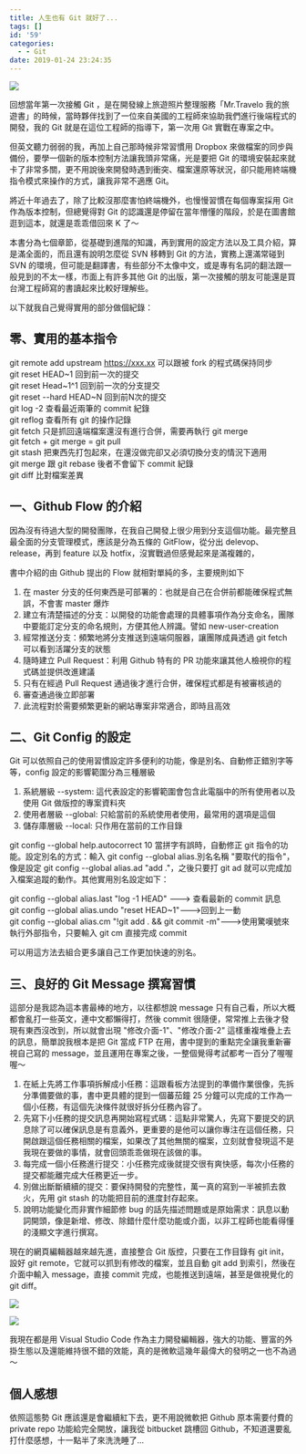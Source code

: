 ```yaml
---
title: 人生也有 Git 就好了...
tags: []
id: '59'
categories:
  - - Git
date: 2019-01-24 23:24:35
---
```


![](https://oberonlai.blog/wp-content/uploads/2019/01/img_7899.jpg)

回想當年第一次接觸 Git ，是在開發線上旅遊照片整理服務「Mr.Travelo 我的旅遊書」的時候，當時夥伴找到了一位來自美國的工程師來協助我們進行後端程式的開發，我的 Git 就是在這位工程師的指導下，第一次用 Git 實戰在專案之中。

但英文聽力弱弱的我，再加上自己那時候非常習慣用 Dropbox 來做檔案的同步與備份，要學一個新的版本控制方法讓我頭非常痛，光是要把 Git 的環境安裝起來就卡了非常多關，更不用說後來開發時遇到衝突、檔案還原等狀況，卻只能用終端機指令模式來操作的方式，讓我非常不適應 Git。

將近十年過去了，除了比較沒那麼害怕終端機外，也慢慢習慣在每個專案採用 Git 作為版本控制，但總覺得對 Git 的認識還是停留在當年懵懂的階段，於是在圖書館逛到這本，就還是乖乖借回來 K 了～

本書分為七個章節，從基礎到進階的知識，再到實用的設定方法以及工具介紹，算是滿全面的，而且還有說明怎麼從 SVN 移轉到 Git 的方法，實務上還滿常碰到 SVN 的環境，但可能是翻譯書，有些部分不太像中文，或是專有名詞的翻法跟一般見到的不太一樣，市面上有許多其他 Git 的出版，第一次接觸的朋友可能還是買台灣工程師寫的書讀起來比較好理解些。

以下就我自己覺得實用的部分做個紀錄：

## 零、實用的基本指令

git remote add upstream https://xxx.xx 可以跟被 fork 的程式碼保持同步  
git reset HEAD~1 回到前一次的提交  
git reset Head~1^1 回到前一次的分支提交  
git reset --hard HEAD~N 回到前N次的提交  
git log -2 查看最近兩筆的 commit 紀錄  
git reflog 查看所有 git 的操作記錄  
git fetch 只是抓回遠端檔案還沒有進行合併，需要再執行 git merge  
git fetch + git merge = git pull  
git stash 把東西先打包起來，在還沒做完卻又必須切換分支的情況下適用  
git merge 跟 git rebase 後者不會留下 commit 紀錄  
git diff 比對檔案差異

## 一、Github Flow 的介紹

因為沒有待過大型的開發團隊，在我自己開發上很少用到分支這個功能。最完整且最全面的分支管理模式，應該是分為五條的 GitFlow，從分出 delevop、release，再到 feature 以及 hotfix，沒實戰過但感覺起來是滿複雜的，

書中介紹的由 Github 提出的 Flow 就相對單純的多，主要規則如下

1.  在 master 分支的任何東西是可部署的：也就是自己在合併前都能確保程式無誤，不會害 master 爆炸
2.  建立有清楚描述的分支：以開發的功能會處理的具體事項作為分支命名，團隊中要能訂定分支的命名規則，方便其他人辨識。譬如 new-user-creation
3.  經常推送分支：頻繁地將分支推送到遠端伺服器，讓團隊成員透過 git fetch 可以看到活躍分支的狀態
4.  隨時建立 Pull Request：利用 Github 特有的 PR 功能來讓其他人檢視你的程式碼並提供改進建議
5.  只有在經過 Pull Request 通過後才進行合併，確保程式都是有被審核過的
6.  審查通過後立即部署
7.  此流程對於需要頻繁更新的網站專案非常適合，即時且高效

## 二、Git Config 的設定

Git 可以依照自己的使用習慣設定許多便利的功能，像是別名、自動修正錯別字等等，config 設定的影響範圍分為三種層級

1.  系統層級 --system: 這代表設定的影響範圍會包含此電腦中的所有使用者以及使用 Git 做版控的專案資料夾
2.  使用者層級 --global: 只給當前的系統使用者使用，最常用的選項是這個
3.  儲存庫層級 --local: 只作用在當前的工作目錄

git config --global help.autocorrect 10 當拼字有誤時，自動修正 git 指令的功能。設定別名的方式：輸入 git config --global alias.別名名稱 "要取代的指令"，像是設定 git config --global alias.ad "add ."，之後只要打 git ad 就可以完成加入檔案追蹤的動作。其他實用別名設定如下：

git config --global alias.last "log -1 HEAD" ---> 查看最新的 commit 訊息  
git config --global alias.undo "reset HEAD~1"--->回到上一動  
git config --global alias.cm "!git add . && git commit -m"--->使用驚嘆號來執行外部指令，只要輸入 git cm 直接完成 commit

可以用這方法去組合更多讓自己工作更加快速的別名。

## 三、良好的 Git Message 撰寫習慣

這部分是我認為這本書最棒的地方，以往都想說 message 只有自己看，所以大概都會亂打一些英文，連中文都懶得打，然後 commit 很隨便，常常推上去後才發現有東西沒改到，所以就會出現 "修改介面-1"、"修改介面-2" 這樣重複堆疊上去的訊息，簡單說我根本是把 Git 當成 FTP 在用，書中提到的重點完全讓我重新審視自己寫的 message，並且運用在專案之後，一整個覺得考試都考一百分了喔喔喔～

1.  在紙上先將工作事項拆解成小任務：這跟看板方法提到的準備作業很像，先拆分準備要做的事，書中更具體的提到一個蕃茄鐘 25 分鐘可以完成的工作為一個小任務，有這個先決條件就很好拆分任務內容了。
2.  先寫下小任務的提交訊息再開始寫程式碼：這點非常驚人，先寫下要提交的訊息除了可以確保訊息是有意義外，更重要的是他可以讓你專注在這個任務，只開啟跟這個任務相關的檔案，如果改了其他無關的檔案，立刻就會發現這不是我現在要做的事情，就會回頭乖乖做現在該做的事。
3.  每完成一個小任務進行提交：小任務完成後就提交很有爽快感，每次小任務的提交都能離完成大任務更近一步。
4.  別做出斷斷續續的提交：要保持開發的完整性，萬一真的寫到一半被抓去救火，先用 git stash 的功能把目前的進度封存起來。
5.  說明功能變化而非實作細節修 bug 的話先描述問題或是原始需求：訊息以動詞開頭，像是新增、修改、除錯什麼什麼功能或介面，以非工程師也能看得懂的淺顯文字進行撰寫。

現在的網頁編輯器越來越先進，直接整合 Git 版控，只要在工作目錄有 git init，設好 git remote，它就可以抓到有修改的檔案，並且自動 git add 到索引，然後在介面中輸入 message，直接 commit 完成，也能推送到遠端，甚至是做視覺化的 git diff。

![](https://oberonlai.blog/wp-content/uploads/2019/01/螢幕快照-2019-01-24-下午11.14.49.jpg)

![](https://oberonlai.blog/wp-content/uploads/2019/01/螢幕快照-2019-01-24-下午11.11.19.jpg)

我現在都是用 Visual Studio Code 作為主力開發編輯器，強大的功能、豐富的外掛生態以及還能維持很不錯的效能，真的是微軟這幾年最偉大的發明之一也不為過～

## 個人感想

依照這態勢 Git 應該還是會繼續紅下去，更不用說微軟把 Github 原本需要付費的 private repo 功能給完全開放，讓我從 bitbucket 跳槽回 Github，不知道還要亂打什麼感想，十一點半了來洗洗睡了...